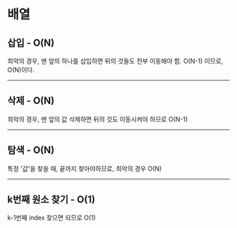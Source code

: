# 배열

## 삽입 - O(N)

최악의 경우, 맨 앞의 하나를 삽입하면 뒤의 것들도 전부 이동해야 함.
O(N-1) 이므로, O(N)이다.

---

## 삭제 - O(N)

최악의 경우, 맨 앞의 값 삭제하면 뒤의 것도 이동시켜야 하므로 O(N-1)

---

## 탐색 - O(N)

특정 '값'을 찾을 때, 끝까지 찾아야하므로, 최악의 경우 O(N)

---

## k번째 원소 찾기 - O(1)

k-1번째 index 찾으면 되므로 O(1)
